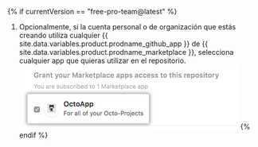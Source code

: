 {% if currentVersion == "free-pro-team@latest" %}
1. Opcionalmente, si la cuenta personal o de organización que estás creando utiliza cualquier {{ site.data.variables.product.prodname_github_app }} de {{ site.data.variables.product.prodname_marketplace }}, selecciona cualquier app que quieras utilizar en el repositorio. ![Lista de las {{ site.data.variables.product.prodname_github_app }} de tu cuenta de {{ site.data.variables.product.prodname_marketplace }} y opción para dar acceso](/assets/images/help/repository/create-repository-choose-marketplace-apps.png)
{% endif %}
